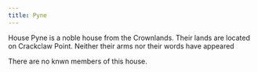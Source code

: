 ```yaml
---
title: Pyne
---
```


House Pyne is a noble house from the Crownlands. Their lands are located on Crackclaw Point. Neither their arms nor their words have appeared

There are no knwn members of this house.


